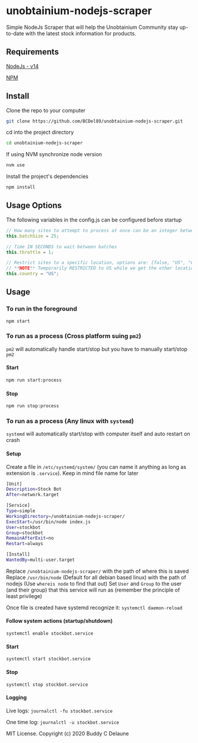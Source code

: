 # unobtainium-nodejs-scraper

Simple NodeJs Scraper that will help the Unobtainium Community stay up-to-date with the latest stock information for products.

## Requirements
[NodeJs - v14](https://nodejs.org/en/download/)

[NPM](https://docs.npmjs.com/downloading-and-installing-node-js-and-npm)

## Install

Clone the repo to your computer
```sh
git clone https://github.com/BCDel89/unobtainium-nodejs-scraper.git
```
cd into the project directory
```sh
cd unobtainium-nodejs-scraper
```
If using NVM synchronize node version
```sh
nvm use
```
Install the project's dependencies
```sh
npm install
```

## Usage Options
The following variables in the config.js can be configured before startup

```js
// How many sites to attempt to process at once can be an integer between 1 - 1000
this.batchSize = 25;

// Time IN SECONDS to wait between batches
this.throttle = 1;

// Restrict sites to a specific location, options are: [false, "US", "CAN", "UK", "EUR", "AUS"]
// **NOTE** Temporarily RESTRICTED to US while we get the other locations setup
this.country = "US";
```

## Usage
### To run in the foreground
```sh
npm start
```

### To run as a process (Cross platform suing `pm2`)
`pm2` will automatically handle start/stop but you have to manually start/stop `pm2`
#### Start
```sh
npm run start:process
```

#### Stop
```sh
npm run stop:process
```

### To run as a process (Any linux with `systemd`)
`systemd` will automatically start/stop with computer itself and auto restart on crash

#### Setup
Create a file in `/etc/systemd/system/` (you can name it anything as long as extension is `.service`). Keep in mind file name for later
```sh
[Unit]
Description=Stock Bot
After=network.target

[Service]
Type=simple
WorkingDirectory=/unobtainium-nodejs-scraper/
ExecStart=/usr/bin/node index.js
User=stockbot
Group=stockbot
RemainAfterExit=no
Restart=always

[Install]
WantedBy=multi-user.target
```
Replace `/unobtainium-nodejs-scraper/` with the path of where this is saved
Replace `/usr/bin/node` (Default for all debian based linux) with the path of nodejs (Use `whereis node` to find that out)
Set `User` and `Group` to the user (and their group) that this service will run as (remember the principle of least privilege)

Once file is created have systemd recognize it: `systemctl daemon-reload`

#### Follow system actions (startup/shutdown)
`systemctl enable stockbot.service`

#### Start
`systemctl start stockbot.service`

#### Stop
`systemctl stop stockbot.service`

#### Logging
Live logs: `journalctl -fu stockbot.service`

One time log: `journalctl -u stockbot.service`

MIT License. Copyright (c) 2020 Buddy C Delaune

